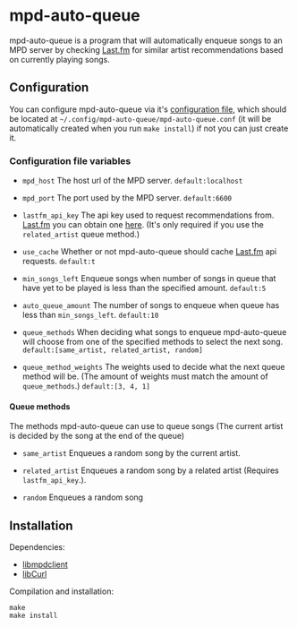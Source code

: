 # mpd-auto-queue
mpd-auto-queue is a program that will automatically enqueue songs to an MPD server
by checking [Last.fm](https://last.fm) for similar artist recommendations based
on currently playing songs.

## Configuration
You can configure mpd-auto-queue via it's [configuration file](mpd-auto-queue.conf),
which should be located at `~/.config/mpd-auto-queue/mpd-auto-queue.conf`
(it will be automatically created when you run `make install`) if not you can
just create it.
### Configuration file variables
* `mpd_host` The host url of the MPD server. `default:localhost`

* `mpd_port` The port used by the MPD server. `default:6600`

* `lastfm_api_key` The api key used to request recommendations from.
[Last.fm](https://last.fm) you can obtain one
[here](https://www.last.fm/api/account/create). (It's only required if you use
the `related_artist` queue method.)

* `use_cache` Whether or not mpd-auto-queue should cache [Last.fm](https://last.fm) 
api requests. `default:t`

* `min_songs_left` Enqueue songs when number of songs in queue that have yet
to be played is less than the specified amount. `default:5`

* `auto_queue_amount` The number of songs to enqueue when queue has less than
`min_songs_left`. `default:10`

* `queue_methods` When deciding what songs to enqueue mpd-auto-queue will choose
from one of the specified methods to select the next song.
`default:[same_artist, related_artist, random]`

* `queue_method_weights` The weights used to decide what the next queue method
will be. (The amount of weights must match the amount of `queue_methods`.)
`default:[3, 4, 1]`

#### Queue methods
The methods mpd-auto-queue can use to queue songs (The current artist is decided by
the song at the end of the queue)

* `same_artist` Enqueues a random song by the current artist.

* `related_artist` Enqueues a random song by a related artist (Requires
`lastfm_api_key`.).

* `random` Enqueues a random song

## Installation
Dependencies:

* [libmpdclient](https://www.musicpd.org/libs/libmpdclient/)
* [libCurl](https://curl.se/libcurl/)

Compilation and installation:
```
make
make install
```

